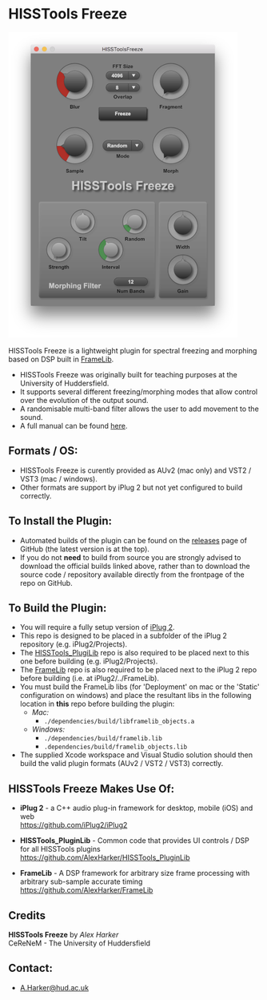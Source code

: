 HISSTools Freeze
========

![HISSTools Freeze UI](plugin-image.png)

HISSTools Freeze is a lightweight plugin for spectral freezing and morphing based on DSP built in [FrameLib](https://github.com/AlexHarker/FrameLib).
* HISSTools Freeze was originally built for teaching purposes at the University of Huddersfield.
* It supports several different freezing/morphing modes that allow control over the evolution of the output sound.
* A randomisable multi-band filter allows the user to add movement to the sound.
* A full manual can be found [here](https://github.com/AlexHarker/HISSTools_Freeze/blob/main/manual/HISSTools_Freeze_User_Guide.pdf).

Formats / OS:
---------------------------------
- HISSTools Freeze is curently provided as AUv2 (mac only) and VST2 / VST3 (mac / windows).
- Other formats are support by iPlug 2 but not yet configured to build correctly.

To Install the Plugin:
---------------------------------
- Automated builds of the plugin can be found on the [releases](https://github.com/AlexHarker/HISSTools_Freeze/releases) page of GitHub (the latest version is at the top).
- If you do not **need** to build from source you are strongly advised to download the official builds linked above, rather than to download the source code / repository available directly from the frontpage of the repo on GitHub.

To Build the Plugin:
---------------------------------
- You will require a fully setup version of [iPlug 2](https://github.com/iPlug2/iPlug2).
- This repo is designed to be placed in a subfolder of the iPlug 2 repository (e.g. iPlug2/Projects).
- The [HISSTools_PlugiLib](https://github.com/AlexHarker/HISSTools_PluginLib) repo is also required to be placed next to this one before building (e.g. iPlug2/Projects).
- The [FrameLib](https://github.com/AlexHarker/HISSTools_PluginLib) repo is also required to be placed next to the iPlug 2 repo before building (i.e. at iPlug2/../FrameLib).
- You must build the FrameLib libs (for 'Deployment' on mac or the 'Static' configuration on windows) and place the resultant libs in the following location in **this** repo before building the plugin:
  - *Mac:* 
    - ```./dependencies/build/libframelib_objects.a```
  - *Windows:*
    - ```./dependencies/build/framelib.lib```
    - ```.dependencies/build/framelib_objects.lib```
- The supplied Xcode workspace and Visual Studio solution should then build the valid plugin formats (AUv2 / VST2 / VST3) correctly.

HISSTools Freeze Makes Use Of:
---------------------------------

- **iPlug 2** - a C++ audio plug-in framework for desktop, mobile (iOS) and web<br>
https://github.com/iPlug2/iPlug2

- **HISSTools_PluginLib** - Common code that provides UI controls /  DSP for all HISSTools plugins<br>
https://github.com/AlexHarker/HISSTools_PluginLib

- **FrameLib** - A DSP framework for arbitrary size frame processing with arbitrary sub-sample accurate timing<br>
https://github.com/AlexHarker/FrameLib

Credits
---------------------------------
**HISSTools Freeze** by *Alex Harker* <br>
CeReNeM - The University of Huddersfield

Contact:
---------------------------------

* A.Harker@hud.ac.uk
